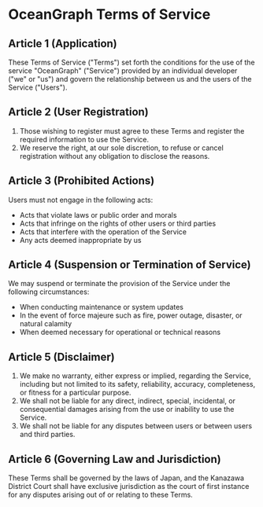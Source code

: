 # OceanGraph Terms of Service

## Article 1 (Application)

These Terms of Service ("Terms") set forth the conditions for the use of the service "OceanGraph" ("Service") provided by an individual developer ("we" or "us") and govern the relationship between us and the users of the Service ("Users").

## Article 2 (User Registration)

1. Those wishing to register must agree to these Terms and register the required information to use the Service.
2. We reserve the right, at our sole discretion, to refuse or cancel registration without any obligation to disclose the reasons.

## Article 3 (Prohibited Actions)

Users must not engage in the following acts:

- Acts that violate laws or public order and morals
- Acts that infringe on the rights of other users or third parties
- Acts that interfere with the operation of the Service
- Any acts deemed inappropriate by us

## Article 4 (Suspension or Termination of Service)

We may suspend or terminate the provision of the Service under the following circumstances:

- When conducting maintenance or system updates
- In the event of force majeure such as fire, power outage, disaster, or natural calamity
- When deemed necessary for operational or technical reasons

## Article 5 (Disclaimer)

1. We make no warranty, either express or implied, regarding the Service, including but not limited to its safety, reliability, accuracy, completeness, or fitness for a particular purpose.
2. We shall not be liable for any direct, indirect, special, incidental, or consequential damages arising from the use or inability to use the Service.
3. We shall not be liable for any disputes between users or between users and third parties.

## Article 6 (Governing Law and Jurisdiction)

These Terms shall be governed by the laws of Japan, and the Kanazawa District Court shall have exclusive jurisdiction as the court of first instance for any disputes arising out of or relating to these Terms.
